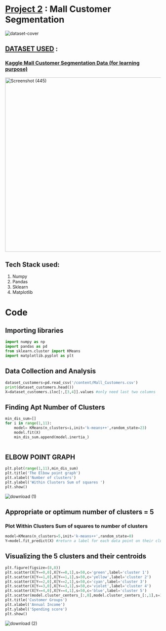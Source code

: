 # [Project 2](https://github.com/thatssweety/Mall-Customer-Segmentation) :  Mall Customer Segmentation
![dataset-cover](https://user-images.githubusercontent.com/81384066/184426662-f78de366-0053-4892-8d80-82948369491a.jpg)
## [DATASET USED](https://github.com/thatssweety/Mall-Customer-Segmentation/blob/main/DATASET.zip) : <br>
###             [Kaggle Mall Customer Segmentation Data (for learning purpose)](https://github.com/thatssweety/Mall-Customer-Segmentation/blob/main/DATASET.zip)<br>

<img width="563" alt="Screenshot (445)" src="https://user-images.githubusercontent.com/81384066/184425856-b19e0166-6fff-4704-bbfb-43563cda4cfa.png">


## Tech Stack used:
1. Numpy
2. Pandas
3. Sklearn
4. Matplotlib
# Code

## Importing libraries

```python
import numpy as np
import pandas as pd
from sklearn.cluster import KMeans
import matplotlib.pyplot as plt

```
## Data Collection and Analysis
```python
dataset_customers=pd.read_csv('/content/Mall_Customers.csv')
print(dataset_customers.head())
X=dataset_customers.iloc[:,[3,4]].values #only need last two columns
```
## Finding Apt Number of Clusters
```python
min_dis_sum=[]
for i in range(1,11):
    model= KMeans(n_clusters=i,init='k-means++',random_state=23)
    model.fit(X)
    min_dis_sum.append(model.inertia_)
  
```
##  ELBOW POINT GRAPH
```python
plt.plot(range(1,11),min_dis_sum)
plt.title('The Elbow point graph')
plt.xlabel('Number of clusters')
plt.ylabel('Within Clusters Sum of squares ')
plt.show()
```
![download (1)](https://user-images.githubusercontent.com/81384066/184424580-229302da-58c8-4c88-9cd0-259c6347cf03.png)
## Appropriate or optimum number of clusters = 5
### Plot Within Clusters Sum of squares to number of clusters
```python
model=KMeans(n_clusters=5,init='k-means++',random_state=0)
Y=model.fit_predict(X) #return a label for each data point on their cluster

```
## Visualizing the 5 clusters and their centroids
```python
plt.figure(figsize=(8,8))
plt.scatter(X[Y==0,0],X[Y==0,1],s=50,c='green',label='cluster 1')
plt.scatter(X[Y==1,0],X[Y==1,1],s=50,c='yellow',label='cluster 2')
plt.scatter(X[Y==2,0],X[Y==2,1],s=50,c='cyan',label='cluster 3')
plt.scatter(X[Y==3,0],X[Y==3,1],s=50,c='violet',label='cluster 4')
plt.scatter(X[Y==4,0],X[Y==4,1],s=50,c='blue',label='cluster 5')
plt.scatter(model.cluster_centers_[:,0],model.cluster_centers_[:,1],s=100,c='red',label='Centroids')
plt.title('Customer Groups')
plt.xlabel('Annual Income')
plt.ylabel('Spending score')
plt.show()
```
![download (2)](https://user-images.githubusercontent.com/81384066/184424607-ac29d4c3-e5c9-4026-80d0-9b1beb2925cf.png)





